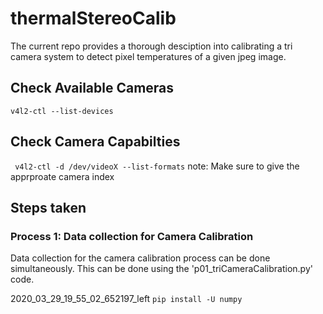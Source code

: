 # thermalStereoCalib
The current repo provides a thorough desciption into calibrating a tri camera system to detect pixel temperatures of a given jpeg image. 

## Check Available Cameras
```v4l2-ctl --list-devices ```

## Check Camera Capabilties
``` v4l2-ctl -d /dev/videoX --list-formats```
note: Make sure to give the apprproate camera index

## Steps taken 

### Process 1: Data collection for Camera Calibration
Data collection for the camera calibration process can be done simultaneously. This can be done using the 'p01_triCameraCalibration.py' code.

2020_03_29_19_55_02_652197_left
```pip install -U numpy```
